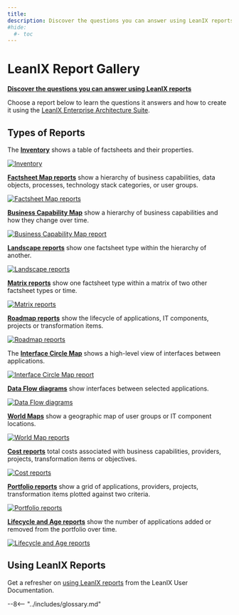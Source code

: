 ```yaml
---
title: 
description: Discover the questions you can answer using LeanIX reports
#hide:
  #- toc
---
```

 
# LeanIX Report Gallery

**[Discover the questions you can answer using LeanIX reports][questions]**

Choose a report below to learn the questions it answers and how to create it using the [LeanIX Enterprise&nbsp;Architecture&nbsp;Suite](https://www.leanix.net/en/solutions/enterprise-architecture-suite).

## Types of Reports

The **[Inventory][inventory]** shows a table of factsheets and their properties.

[![Inventory](assets/images/inventory-thumbnail.png)][inventory]

**[Factsheet Map reports][factsheet-map]** show a hierarchy of business capabilities, data objects, processes, technology stack categories, or user groups.

[![Factsheet Map reports](assets/images/factsheet-map-thumbnail.png)][factsheet-map]

**[Business Capability Map][business-capability-map]** show a hierarchy of business capabilities and how they change over time.

[![Business Capability Map report](assets/images/business-capability-map-thumbnail.png)][business-capability-map]

**[Landscape reports][landscape]** show one factsheet type within the hierarchy of another. 

[![Landscape reports](assets/images/landscape-thumbnail.png)][landscape]

**[Matrix reports][matrix]** show one factsheet type within a matrix of two other factsheet types or time.

[![Matrix reports](assets/images/matrix-thumbnail.png)][matrix]

**[Roadmap reports][roadmap]** show the lifecycle of applications, IT components, projects or transformation items. 

[![Roadmap reports](assets/images/roadmap-thumbnail.png)][roadmap]

The **[Interface Circle Map][interface]** shows a high-level view of interfaces between applications.

[![Interface Circle Map report](assets/images/interface-circle-map-thumbnail.png)][interface]

**[Data Flow diagrams][data-flow]** show interfaces between selected applications.

[![Data Flow diagrams](assets/images/dataflow-thumbnail.png)][data-flow]

**[World Maps][location]** show a geographic map of user groups or IT component locations.

[![World Map reports](assets/images/world-map-thumbnail.png)][location]

**[Cost reports][cost]** total costs associated with business capabilities, providers, projects, transformation items or objectives.

[![Cost reports](assets/images/cost-thumbnail.png)][cost]

**[Portfolio reports][portfolio]** show a grid of applications, providers, projects, transformation items plotted against two criteria.

[![Portfolio reports](assets/images/portfolio-thumbnail.png)][portfolio]

**[Lifecycle and Age reports][lifecycle-age]** show the number of applications added or removed from the portfolio over time.

[![Lifecycle and Age reports](assets/images/lifecycle-age-thumbnail.png)][lifecycle-age]

## Using LeanIX Reports

Get a refresher on [using LeanIX reports](https://docs.leanix.net/docs/insights-through-reports) from the LeanIX User Documentation.

--8<-- "../includes/glossary.md"

<!-- links -->
[questions]: questions.md 
[factsheet-map]: factsheet-map/ "Factsheet maps"
[business-capability-map]: business-capability-map/ "Business Capability map"
[landscape]: landscape/ "Landscape reports"
[matrix]: matrix/ "Matrix reports"
[roadmap]: roadmap/ "Roadmap reports"
[location]: location/ "World maps"
[interface]: interface/ "Interface Circle map"
[data-flow]: dataflow/ "Data Flow diagram"
[cost]: cost/ "Cost reports"
[lifecycle-age]: metrics/lifecycle-and-age-report "Lifecycle and Age reports"
[portfolio]: metrics/ "Portfolio reports"
[inventory]: inventory/ "Inventory"
